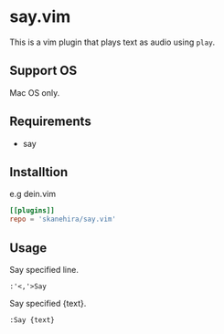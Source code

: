 # say.vim
This is a vim plugin that plays text as audio using `play`.

## Support OS
Mac OS only.

## Requirements
- say

## Installtion
e.g dein.vim
```toml
[[plugins]]
repo = 'skanehira/say.vim'
```

## Usage
Say specified line.
```vim
:'<,'>Say
```

Say specified {text}.
```vim
:Say {text}
```
